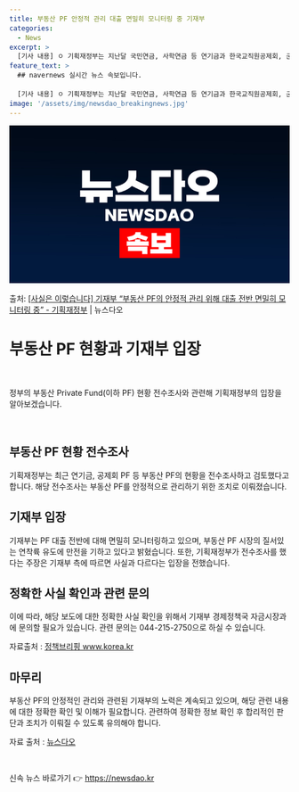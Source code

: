 ```yaml
---
title: 부동산 PF 안정적 관리 대출 면밀히 모니터링 중 기재부
categories:
  - News
excerpt: >
  [기사 내용] ㅇ 기획재정부는 지난달 국민연금, 사학연금 등 연기금과 한국교직원공제회, 군인공제회, 과학기술…
feature_text: >
  ## navernews 실시간 뉴스 속보입니다.

  [기사 내용] ㅇ 기획재정부는 지난달 국민연금, 사학연금 등 연기금과 한국교직원공제회, 군인공제회, 과학기술…
image: '/assets/img/newsdao_breakingnews.jpg'
---
```


![뉴스다오 속보](/assets/img/newsdao_breakingnews.jpg)

<p>출처: <a href="https://newsdao.kr/3504" rel="dofollow">[사실은 이렇습니다] 기재부 “부동산 PF의 안정적 관리 위해 대출 전반 면밀히 모니터링 중” - 기획재정부</a> | 뉴스다오</p>

<h1>부동산 PF 현황과 기재부 입장</h1>
<p data-ke-size="size16">&nbsp;</p>
정부의 부동산 Private Fund(이하 PF) 현황 전수조사와 관련해 기획재정부의 입장을 알아보겠습니다.
<p data-ke-size="size16">&nbsp;</p>
<h2 data-ke-size="size26">부동산 PF 현황 전수조사</h2>
<p>기획재정부는 최근 연기금, 공제회 PF 등 부동산 PF의 현황을 전수조사하고 검토했다고 합니다. 해당 전수조사는 부동산 PF를 안정적으로 관리하기 위한 조치로 이뤄졌습니다.</p>

<h2 data-ke-size="size26">기재부 입장</h2>
<p>기재부는 PF 대출 전반에 대해 면밀히 모니터링하고 있으며, 부동산 PF 시장의 질서있는 연착륙 유도에 만전을 기하고 있다고 밝혔습니다. 또한, 기획재정부가 전수조사를 했다는 주장은 기재부 측에 따르면 사실과 다르다는 입장을 전했습니다.</p>

<h2 data-ke-size="size26">정확한 사실 확인과 관련 문의</h2>
<p>이에 따라, 해당 보도에 대한 정확한 사실 확인을 위해서 기재부 경제정책국 자금시장과에 문의할 필요가 있습니다. 관련 문의는 044-215-2750으로 하실 수 있습니다.</p>
<p>자료출처 : <a href="https://www.korea.kr/main.do">정책브리핑 www.korea.kr</a></p>

<h2 data-ke-size="size26">마무리</h2>
<p>부동산 PF의 안정적인 관리와 관련된 기재부의 노력은 계속되고 있으며, 해당 관련 내용에 대한 정확한 확인 및 이해가 필요합니다. 관련하여 정확한 정보 확인 후 합리적인 판단과 조치가 이뤄질 수 있도록 유의해야 합니다.</p>
<p>자료 출처 : <a href="https://newsdao.kr/3504">뉴스다오</a></p>
<p data-ke-size="size16">&nbsp;</p> 

신속 뉴스 바로가기 👉 <a href="https://newsdao.kr" rel="dofollow">https://newsdao.kr</a>



